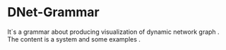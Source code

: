 # DNet-Grammar
It`s a grammar about producing visualization of dynamic network graph . The content is a system and some examples . 
